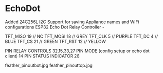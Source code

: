 # EchoDot

Added 24C256L I2C Support for saving Appliance names and WiFi configurations
ESP32 Echo Dot Relay Controller - 


TFT_MISO    19      // NC
TFT_MOSI    18      // GREY
TFT_CLK     5       // PURPLE
TFT_DC      4       // BLUE
TFT_CS      21      // GREEN
TFT_RST     12      // YELLOW

PIN RELAY CONTROLS 32,15,33,27
PIN MODE (config setup or echo dot client) 14
PIN STATUS INDICATOR  26

feather_pinoutbot.jpg
feather_pinouttop.jpg
